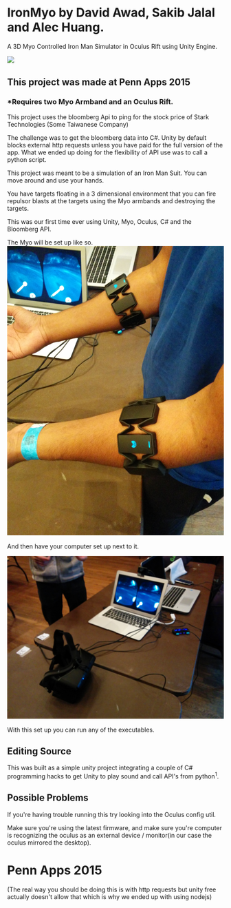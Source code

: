 # IronMyo by David Awad, Sakib Jalal and Alec Huang.
A 3D Myo Controlled Iron Man Simulator in Oculus Rift using Unity Engine. 

![](http://2015s.pennapps.com/assets/images/logo.svg)
## This project was made at Penn Apps 2015
### *Requires two Myo Armband and an Oculus Rift. 
This project uses the bloomberg Api to ping for the stock price of Stark Technologies (Some Taiwanese Company)

The challenge was to get the bloomberg data into C#. Unity by default blocks external http requests unless you have paid for the full version of the app. What we ended up doing for the flexibility of API use was to call a python script.  

This project was meant to be a simulation of an Iron Man Suit. You can move around and use your hands. 

You have targets floating in a 3 dimensional environment that you can fire repulsor blasts at the targets using the Myo armbands and destroying the targets. 

This was our first time ever using Unity, Myo, Oculus, C# and the Bloomberg API.


The Myo will be set up like so.
![](https://raw.githubusercontent.com/DavidAwad/IronMyo/master/resources/Armbands.jpg)

And then have your computer set up next to it.

![](https://raw.githubusercontent.com/DavidAwad/IronMyo/master/resources/Oculus_setup.jpg)

With this set up you can run any of the executables.

## Editing Source

This was built as a simple unity project integrating a couple of C# programming hacks to get Unity to play sound and call API's from python<sup>1</sup>.


## Possible Problems

If you're having trouble running this try looking into the Oculus config util. 

Make sure you're using the latest firmware, and make sure you're computer is recognizing the oculus as an external device / monitor(in our case the oculus mirrored the desktop). 

# Penn Apps 2015 

(The real way you should be doing this is with http requests but unity free actually doesn't allow that which is why we ended up with using nodejs) 


